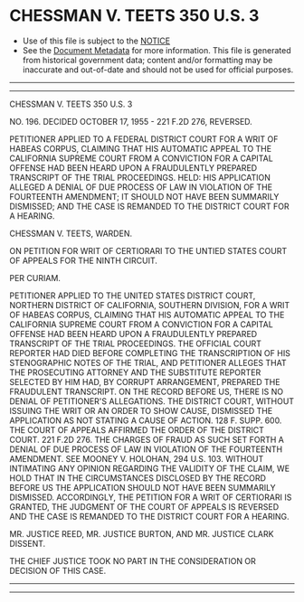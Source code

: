 ---
---

# CHESSMAN V. TEETS 350 U.S. 3

* Use of this file is subject to the [NOTICE](https://github.com/publicdocs/notice/blob/master/NOTICE)
* See the [Document Metadata](../../../) for more information.
  This file is generated from historical government data; content and/or formatting may be inaccurate and out-of-date and should not be used for official purposes.

----------
----------

CHESSMAN V. TEETS 350 U.S. 3

NO. 196.  DECIDED OCTOBER 17, 1955 - 221 F.2D 276, REVERSED.

PETITIONER APPLIED TO A FEDERAL DISTRICT COURT FOR A WRIT OF HABEAS CORPUS, CLAIMING THAT HIS AUTOMATIC APPEAL TO THE CALIFORNIA SUPREME COURT FROM A CONVICTION FOR A CAPITAL OFFENSE HAD BEEN HEARD UPON A FRAUDULENTLY PREPARED TRANSCRIPT OF THE TRIAL PROCEEDINGS.  HELD:  HIS APPLICATION ALLEGED A DENIAL OF DUE PROCESS OF LAW IN VIOLATION OF THE FOURTEENTH AMENDMENT; IT SHOULD NOT HAVE BEEN SUMMARILY DISMISSED; AND THE CASE IS REMANDED TO THE DISTRICT COURT FOR A HEARING.

CHESSMAN V. TEETS, WARDEN.

ON PETITION FOR WRIT OF CERTIORARI TO THE UNTIED STATES COURT OF APPEALS FOR THE NINTH CIRCUIT.

PER CURIAM.

PETITIONER APPLIED TO THE UNITED STATES DISTRICT COURT, NORTHERN DISTRICT OF CALIFORNIA, SOUTHERN DIVISION, FOR A WRIT OF HABEAS CORPUS, CLAIMING THAT HIS AUTOMATIC APPEAL TO THE CALIFORNIA SUPREME COURT FROM A CONVICTION FOR A CAPITAL OFFENSE HAD BEEN HEARD UPON A FRAUDULENTLY PREPARED TRANSCRIPT OF THE TRIAL PROCEEDINGS.  THE OFFICIAL COURT REPORTER HAD DIED BEFORE COMPLETING THE TRANSCRIPTION OF HIS STENOGRAPHIC NOTES OF THE TRIAL, AND PETITIONER ALLEGES THAT THE PROSECUTING ATTORNEY AND THE SUBSTITUTE REPORTER SELECTED BY HIM HAD, BY CORRUPT ARRANGEMENT, PREPARED THE FRAUDULENT TRANSCRIPT.   ON THE RECORD BEFORE US, THERE IS NO DENIAL OF PETITIONER'S ALLEGATIONS.  THE DISTRICT COURT, WITHOUT ISSUING THE WRIT OR AN ORDER TO SHOW CAUSE, DISMISSED THE APPLICATION AS NOT STATING A CAUSE OF ACTION.  128 F. SUPP. 600.  THE COURT OF APPEALS AFFIRMED THE ORDER OF THE DISTRICT COURT.  221 F.2D 276.  THE CHARGES OF FRAUD AS SUCH SET FORTH A DENIAL OF DUE PROCESS OF LAW IN VIOLATION OF THE FOURTEENTH AMENDMENT.  SEE MOONEY V. HOLOHAN, 294 U.S. 103.  WITHOUT INTIMATING ANY OPINION REGARDING THE VALIDITY OF THE CLAIM, WE HOLD THAT IN THE CIRCUMSTANCES DISCLOSED BY THE RECORD BEFORE US THE APPLICATION SHOULD NOT HAVE BEEN SUMMARILY DISMISSED.  ACCORDINGLY, THE PETITION FOR A WRIT OF CERTIORARI IS GRANTED, THE JUDGMENT OF THE COURT OF APPEALS IS REVERSED AND THE CASE IS REMANDED TO THE DISTRICT COURT FOR A HEARING.

MR. JUSTICE REED, MR. JUSTICE BURTON, AND MR. JUSTICE CLARK DISSENT.

THE CHIEF JUSTICE TOOK NO PART IN THE CONSIDERATION OR DECISION OF THIS CASE.


----------
----------

